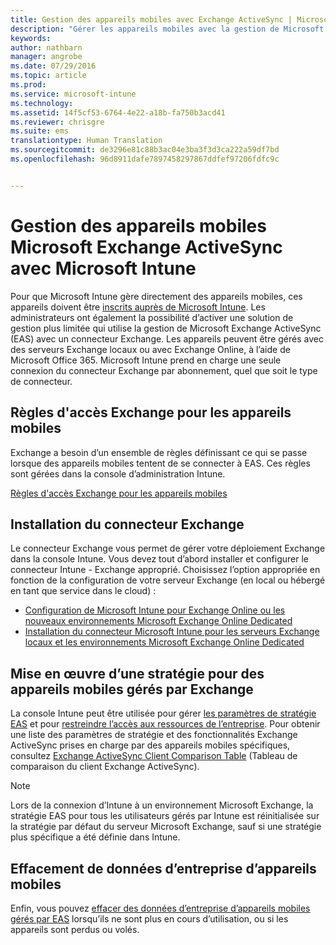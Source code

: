 ```yaml
---
title: Gestion des appareils mobiles avec Exchange ActiveSync | Microsoft Intune
description: "Gérer les appareils mobiles avec la gestion de Microsoft Exchange ActiveSync (EAS) à l’aide du connecteur Exchange"
keywords: 
author: nathbarn
manager: angrobe
ms.date: 07/29/2016
ms.topic: article
ms.prod: 
ms.service: microsoft-intune
ms.technology: 
ms.assetid: 14f5cf53-6764-4e22-a18b-fa750b3acd41
ms.reviewer: chrisgre
ms.suite: ems
translationtype: Human Translation
ms.sourcegitcommit: de3296e81c88b3ac04e3ba3f3d3ca222a59df7bd
ms.openlocfilehash: 96d8911dafe7897458297867ddfef97206fdfc9c


---
```


# Gestion des appareils mobiles Microsoft Exchange ActiveSync avec Microsoft Intune
Pour que Microsoft Intune gère directement des appareils mobiles, ces appareils doivent être [inscrits auprès de Microsoft Intune](get-ready-to-enroll-devices-in-microsoft-intune.md). Les administrateurs ont également la possibilité d’activer une solution de gestion plus limitée qui utilise la gestion de Microsoft Exchange ActiveSync (EAS) avec un connecteur Exchange. Les appareils peuvent être gérés avec des serveurs Exchange locaux ou avec Exchange Online, à l’aide de Microsoft Office 365. Microsoft Intune prend en charge une seule connexion du connecteur Exchange par abonnement, quel que soit le type de connecteur.

## Règles d'accès Exchange pour les appareils mobiles ##

Exchange a besoin d’un ensemble de règles définissant ce qui se passe lorsque des appareils mobiles tentent de se connecter à EAS. Ces règles sont gérées dans la console d’administration Intune.

[Règles d'accès Exchange pour les appareils mobiles](exchange-access-rules-for-mobile-devices.md)

## Installation du connecteur Exchange
Le connecteur Exchange vous permet de gérer votre déploiement Exchange dans la console Intune. Vous devez tout d’abord installer et configurer le connecteur Intune - Exchange approprié. Choisissez l’option appropriée en fonction de la configuration de votre serveur Exchange (en local ou hébergé en tant que service dans le cloud) :

-   [Configuration de Microsoft Intune pour Exchange Online ou les nouveaux environnements Microsoft Exchange Online Dedicated](intune-service-to-service-exchange-connector.md)
-   [Installation du connecteur Microsoft Intune pour les serveurs Exchange locaux et les environnements Microsoft Exchange Online Dedicated](intune-on-premises-exchange-connector.md)


## Mise en œuvre d’une stratégie pour des appareils mobiles gérés par Exchange
La console Intune peut être utilisée pour gérer [les paramètres de stratégie EAS](exchange-activesync-policy-settings-in-microsoft-intune.md) et pour [restreindre l’accès aux ressources de l’entreprise](restrict-access-to-email-and-o365-services-with-microsoft-intune.md). Pour obtenir une liste des paramètres de stratégie et des fonctionnalités Exchange ActiveSync prises en charge par des appareils mobiles spécifiques, consultez [Exchange ActiveSync Client Comparison Table](http://go.microsoft.com/fwlink/?LinkId=247270) (Tableau de comparaison du client Exchange ActiveSync).

> [!NOTE]
> Lors de la connexion d’Intune à un environnement Microsoft Exchange, la stratégie EAS pour tous les utilisateurs gérés par Intune est réinitialisée sur la stratégie par défaut du serveur Microsoft Exchange, sauf si une stratégie plus spécifique a été définie dans Intune.

## Effacement de données d’entreprise d’appareils mobiles
Enfin, vous pouvez [effacer des données d’entreprise d’appareils mobiles gérés par EAS](wipe-for-exchange-managed-mobile-devices.md) lorsqu’ils ne sont plus en cours d’utilisation, ou si les appareils sont perdus ou volés.



<!--HONumber=Jul16_HO5-->


